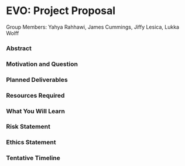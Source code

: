 # EVO: Project Proposal
Group Members: Yahya Rahhawi, James Cummings, Jiffy Lesica, Lukka Wolff

### Abstract

### Motivation and Question

### Planned Deliverables

### Resources Required

### What You Will Learn

### Risk Statement

### Ethics Statement

### Tentative Timeline